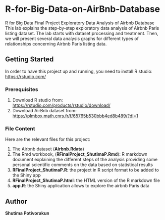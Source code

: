 # R-for-Big-Data-on-AirBnb-Database
R for Big Data Final Project
Exploratory Data Analysis of Airbnb Database
This lab explains the step-by-step exploratory data analysis of Airbnb Paris listing dataset. The lab starts with dataset processing and treatment. Then, we will present several data analysis graphs for different types of relationships concerning Airbnb Paris listing data.

## Getting Started
In order to have this project up and running, you need to install R studio:
https://rstudio.com/

### Prerequisites
1. Download R studio from: https://rstudio.com/products/rstudio/download/
2. Download AirBnb dataset from: https://plmbox.math.cnrs.fr/f/65765b530bbb4ed8b489/?dl=1

### File Content
Here are the relevant files for this project:
1. The Airbnb dataset (**Airbnb.Rdata**)
2. The Rmd workbook, (**RFinalProject_ShutimaP.Rmd**): R markdown document explaining the different steps of the analysis providing some personal scientific comments on the data based on statistical results
3. **RFinalProject_ShutimaP.R**: the project in R script format to be added to the Shiny app
4. **RFinalProject_ShutimaP.html**: the HTML version of the R markdown file
5. **app.R**: the Shiny application allows to explore the airbnb Paris data

## Author
**Shutima Potivorakun**



